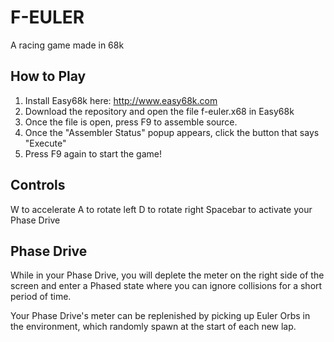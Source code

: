 # F-EULER
 A racing game made in 68k

 ## How to Play
 1. Install Easy68k here: http://www.easy68k.com
 2. Download the repository and open the file f-euler.x68 in Easy68k
 3. Once the file is open, press F9 to assemble source.
 4. Once the "Assembler Status" popup appears, click the button that says "Execute"
 5. Press F9 again to start the game!

## Controls
W to accelerate
A to rotate left
D to rotate right
Spacebar to activate your Phase Drive

## Phase Drive
While in your Phase Drive, you will deplete the meter on the right side of the screen and enter a Phased state where you can ignore collisions for a short period of time.

Your Phase Drive's meter can be replenished by picking up Euler Orbs in the environment, which randomly spawn at the start of each new lap.
